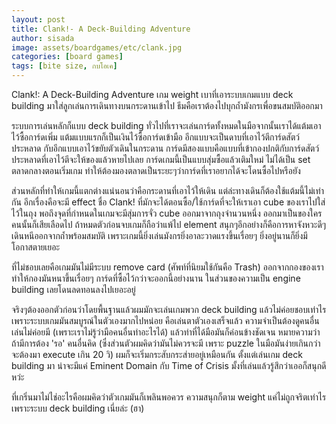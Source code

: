 ```yaml
---
layout: post
title: Clank!- A Deck-Building Adventure
author: sisada
image: assets/boardgames/etc/clank.jpg
categories: [board games]
tags: [bite size, กบโอเค]
---
```

Clank!: A Deck-Building Adventure เกม weight เบาที่เอาระบบเกมแบบ deck building มาใส่ลูกเล่นการเดินทางบนกระดานเข้าไป ธีมคือเราต้องไปบุกถ้ำมังกรเพื่อขนสมบัติออกมา

ระบบการเล่นหลักก็แบบ deck building ทั่วไปที่เราจะเล่นการ์ดทั้งหมดในมือจากนั้นเราได้แต้มเอาไว้ซื้อการ์ดเพิ่ม แต้มแบบแรกก็เป็นเงินไว้ซื้อการ์ดเข้ามือ อีกแบบจะเป็นดาบที่เอาไว้ตีการ์ดสัตว์ประหลาด กับอีกแบบเอาไว้ขยับตัวเดินในกระดาน การ์ดมีสองแบบคือแบบที่เข้ากองปกติกับการ์ดสัตว์ประหลาดที่เอาไว้ตีจะให้ของแล้วหายไปเลย การ์ดเกมนี้เป็นแบบสุ่มซื้อแล้วเติมใหม่ ไม่ได้เป็น set ตลาดกลางตอนเริ่มเกม ทำให้ต้องมองตลาดเป็นระยะๆว่าการ์ดที่เราอยากได้จะโดนซื้อไปหรือยัง

ส่วนหลักที่ทำให้เกมนี้แตกต่างแน่นอนว่าคือกระดานที่เอาไว้ให้เดิน แต่ล่ะทางเดินก็ต้องใช้แต้มนี้ไม่เท่ากัน อีกเรื่องคือจะมี effect ชื่อ Clank! ที่มักจะได้ตอนซื้อ/ใช้การ์ดที่จะให้เราเอา cube ของเราไปใส่ไว้ในถุง พอถึงจุดที่กำหนดในเกมจะมีสุ่มการจั่ว cube ออกมาจากถุงจำนวนหนึ่ง ออกมาเป็นของใครคนนั้นก็เสียเลือดไป ถ้าหมดตัวก่อนจบเกมก็ถือว่าแพ้ไป element สนุกๆอีกอย่างก็คือการหาจังหวะดีๆเดินหนีออกจากถ้ำพร้อมสมบัติ เพราะเกมนี้ยิ่งเล่นมังกรยิ่งอาละวาดแรงขึ้นเรื่อยๆ ยิ่งอยู่นานก็ยิ่งมีโอกาสตายเยอะ

ที่ไม่ชอบเลยคือเกมมันไม่มีระบบ remove card (ศัพท์ที่นิยมใช้กันคือ Trash) ออกจากกองของเรา ทำให้กองมันหนาขึ้นเรื่อยๆ การ์ดที่ซื้อไว้กว่าจะออกนี้อย่างนาน ในส่วนของความเป็น engine building เลยโดนลดทอนลงไปเยอะอยู่

จริงๆต้องออกตัวก่อนว่าโดยพื้นฐานแล้วผมมักจะเล่นเกมพวก deck building แล้วไม่ค่อยชอบเท่าไร เพราะระบบเกมมันสมบูรณ์ในตัวเองมากไปหน่อย คือเล่นตาตัวเองเสร็จแล้ว ความจำเป็นต้องดูคนอื่นเล่นไม่ค่อยมี (เพราะเราไม่รู้ว่ามือคนอื่นทำอะไรได้) แล้วท่าที่ได้มือมันก็ค่อนข้างชัดเจน หมายความว่าถ้ามีการต้อง 'รอ' คนอื่นคิด (ซึ่งส่วนตัวผมคิดว่ามันไม่ควรจะมี เพราะ puzzle ในมือมันง่ายเกินกว่าจะต้องมา execute เกิน 20 วิ) ผมก็จะเริ่มกระสับกระส่ายอยู่เหมือนกัน ตั้งแต่เล่นเกม deck building มา น่าจะมีแค่ Eminent Domain กับ Time of Crisis มั้งที่เล่นแล้วรู้สึกว่าเออก็สนุกดีหว่ะ

ที่เกริ่นมาไม่ไช่อะไรคือผมคิดว่าตัวเกมมันก็เพลินพอควร ความสนุกก็ตาม weight แค่ไม่ถูกจริตเท่าไรเพราะระบบ deck building เนี่ยล่ะ (ฮา)

 
